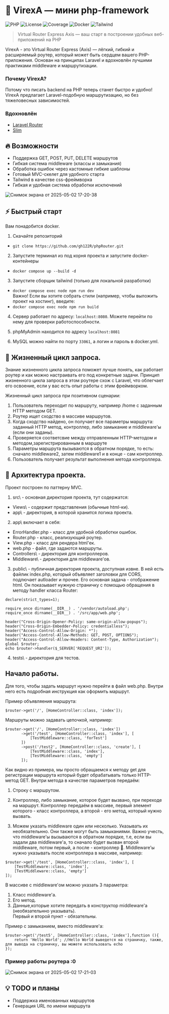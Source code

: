 
# 🧭 VirexA — мини php-framework 

![PHP](https://img.shields.io/badge/PHP-8.4-blue)
![License](https://img.shields.io/badge/license-MIT-green)
![Coverage](https://img.shields.io/badge/tests-90%25-brightgreen)
![Docker](https://img.shields.io/badge/docker-ready-blue)
![Tailwind](https://img.shields.io/badge/tailwind-ready-blue)


> Virtual Router Express Axis — ваш старт в построении удобных веб-приложений на PHP


VirexA - это Virtual Router Express (Axis) — лёгкий, гибкий и расширяемый роутер, который может быть сердцем вашего PHP-приложения. 
Основан на принципах Laravel и вдохновлён лучшими практиками middleware и маршрутизации.

### Почему VirexA?
Потому что писать backend на PHP теперь станет быстро и удобно! VirexA предлагает Laravel-подобную маршрутизацию, но без тяжеловесных зависимостей.

### Вдохновлён

- [Laravel Router](https://laravel.com/docs/routing)
- [Slim](https://www.slimframework.com/)

## 🔥 Возможности
- Поддержка GET, POST, PUT, DELETE маршрутов
- Гибкая система middleware (классы и замыкания)
- Обработка ошибок через кастомные гибкие шаблоны
- Готовый MVC-скелет для удобного старта
- Tailwind в качестве css-фреймворка
- Гибкая и удобная система обработки исключений

![Снимок экрана от 2025-05-02 17-20-38](https://github.com/user-attachments/assets/2538feea-144a-47bd-aa6e-e3b72d36eaaa)

## ⚡ Быстрый старт
Вам понадобится docker.

1) Скачайте репозиторий
- ```git clone https://github.com/gh122R/phpRouter.git  ```

2) Запустите терминал из под корня проекта и запустите docker-контейнеры
- ```docker compose up --build -d```

3) Запустите сборщик tailwind (только для локальной разработки)
- ``` docker compose exec node npm run dev ```  
  Важно! Если вы хотите собрать стили (например, чтобы выложить проект на хостинг), введите:
- ``` docker compose exec node npm run build ```

4) Сервер работает по адресу: ```localhost:8080```.
   Можете перейти по нему для проверки работоспособности.

5) phpMyAdmin находится по адресу ``` localhost:8081 ```

6) MySQL можно найти по порту ``` 33061 ```, а логин и пароль в docker.yml.
## 👾 Жизненный цикл запроса.

Знание жизненного цикла запроса поможет лучше понять, как работает роутер и как можно настраивать его под конкретные задачи. Принцип жизненного цикла запроса в этом роутере схож с Laravel, что облегчает его освоение, если у вас есть опыт работы с этим фреймворком.

Жизненный цикл запроса при позитивном сценарии:

1) Пользователь переходит по маршруту, например /home с заданным HTTP методом GET.
2) Роутер ищет сходство в массиве маршрутов.
3) Когда сходство найдено, он получает все параметры маршрута: заданный HTTP метод, контроллер, либо замыкание и middleware'ы (если они заданы).
4) Проверяется соответсвие между отправленным HTTP-методом и  методом,зарегистрированным в маршруте
5) Параметры маршрута вызываются в обратном порядке, то есть: сначало middleware2, затем middleware1 и в конце - сам контроллер.
6) Пользователь получает результат выполнения метода контроллера.


## 🤖 Архитектура проекта.

Проект построен по паттерну MVC.

1) src\ - основная директория проекта, тут содержатся:
- Views\ - содержит представления (обычные html-ки).
- app\  - директория, в которой хранится логика проекта.
2) app\ включает в себя:
- ErrorHandler.php - класс для удобной обработки ошибок.
- Router.php - класс, реализующий роутер.
- View.php - класс для рендера html'ек.
- web.php - файл, где задаются маршруты.
- Controllers\ - директория для контроллеров.
- Middleware\ - директория  для middleware'ов.
3) public\ - публичная директория проекта, доступная извне. В ней есть файлик index.php, который  объявляет заголовки для CORS, подлючает autloader и прочее. Его основная задача - отображение html.
   Он показывает нужную страничку с помощью обращения в методу handler класса Router:

```
declare(strict_types=1);

require_once dirname(__DIR__) . '/vendor/autoload.php';
require_once dirname(__DIR__) . '/src/app/web.php';

header("Cross-Origin-Opener-Policy: same-origin-allow-popups");
header("Cross-Origin-Embedder-Policy: credentialless");
header("Access-Control-Allow-Origin: *");
header("Access-Control-Allow-Methods: GET, POST, OPTIONS");
header("Access-Control-Allow-Headers: Content-Type, Authorization");
global $router;
echo $router->handler($_SERVER['REQUEST_URI']);
```

4) tests\ - директория для тестов.
## Начало работы.

Для того, чтобы задать маршрут нужно перейти в файл web.php.
Внутри него есть подробная инструкция как оформить маршрут.

Пример объявляения маршрута:
``` 
$router->get('/', [HomeController::class, 'index']);
```

Маршруты можно задавать цепочкой, например:
```
$router->get('/', [HomeController::class, 'index'])
       ->get('/test', [HomeController::class, 'index'], [
           [TestMiddleware::class, 'forTest']
       ])
       ->post('/test2', [HomeController::class, 'create'], [
           [TestMiddleware::class, 'index'],
           [TestMiddleware::class, 'empty']
       ]);
```

Как видно из примера, мы просто обращаемся к методу get для регистрации маршрута который будет обрабатывать только HTTP-метод GET. Внутри метода в качестве параметров передаём:

1) Строку с маршрутом.

2) Контроллер, либо замыкание, которое будет вызвано, при переходе на маршрут. Контроллер передаём в массиве, первый элемент которого - класс контроллера, а второй - его метод, который нужно вызвать.

3) Можем указать middleware один или несколько. Указывать их необязательнно. Они также могут быть замыканиями. Важно учесть, что middleware'ы вызываются в обратном порядке, т.е, если вы задали два middleware'а, то сначало будет вызван второй middleware, потом первый, а после - контроллер 🤠.
   Middleware'ы нужно указывать после контроллера в массиве, например:
```
$router->get('/test', [HomeController::class, 'index'], [
    [TestMiddleware::class, 'index'],
    [TestMiddleware::class, 'empty']
]);
 ```
В массиве с middleware'ом можно указать 3 параметра:

1) Класс middleware'а.
2) Его метод.
3) Данные,которые хотите передать в конструктор middleware'а (необязательнно указывать).  
   Первый и второй пункт - обязательны.

Пример с замыканием, вместо middleware'а:

```
$router->get('/test5', [HomeController::class, 'index'],function (){
    return 'Hello World'; //Hello World выведется на страничку, также, для вывода на страничку, вы можете использовать echo
});
```

### Пример работы роутера :0

![Снимок экрана от 2025-05-02 17-21-03](https://github.com/user-attachments/assets/44df1e03-1503-4bca-a651-4347e23cc403)


## 💡 TODO и планы

- Поддержка именованных маршрутов
- Генерация URL по имени маршрута
